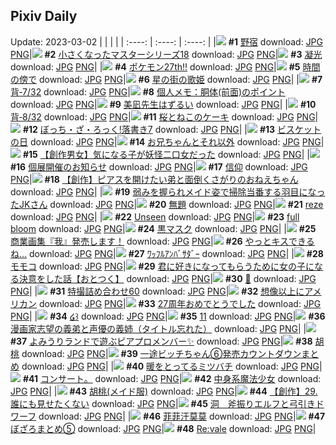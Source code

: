 ## Pixiv Daily
Update: 2023-03-02
|      |      |      |
| :----: | :----: | :----: |
|![](https://pixiv.microyu.workers.dev/c/240x480/img-master/img/2023/02/28/06/00/07/105780156_p0_master1200.jpg) **#1** [野宿](https://www.pixiv.net/artworks/105780156) download: [JPG](https://pixiv.microyu.workers.dev/img-original/img/2023/02/28/06/00/07/105780156_p0.jpg) [PNG](https://pixiv.microyu.workers.dev/img-original/img/2023/02/28/06/00/07/105780156_p0.png)|![](https://pixiv.microyu.workers.dev/c/240x480/img-master/img/2023/02/28/21/02/17/105796064_p0_master1200.jpg) **#2** [小さくなったマスターシリーズ18](https://www.pixiv.net/artworks/105796064) download: [JPG](https://pixiv.microyu.workers.dev/img-original/img/2023/02/28/21/02/17/105796064_p0.jpg) [PNG](https://pixiv.microyu.workers.dev/img-original/img/2023/02/28/21/02/17/105796064_p0.png)|![](https://pixiv.microyu.workers.dev/c/240x480/img-master/img/2023/02/28/00/00/27/105773642_p0_master1200.jpg) **#3** [凝光](https://www.pixiv.net/artworks/105773642) download: [JPG](https://pixiv.microyu.workers.dev/img-original/img/2023/02/28/00/00/27/105773642_p0.jpg) [PNG](https://pixiv.microyu.workers.dev/img-original/img/2023/02/28/00/00/27/105773642_p0.png)|
|![](https://pixiv.microyu.workers.dev/c/240x480/img-master/img/2023/02/28/00/01/26/105773790_p0_master1200.jpg) **#4** [ポケモン27th‼️](https://www.pixiv.net/artworks/105773790) download: [JPG](https://pixiv.microyu.workers.dev/img-original/img/2023/02/28/00/01/26/105773790_p0.jpg) [PNG](https://pixiv.microyu.workers.dev/img-original/img/2023/02/28/00/01/26/105773790_p0.png)|![](https://pixiv.microyu.workers.dev/c/240x480/img-master/img/2023/02/28/15/16/03/105787864_p0_master1200.jpg) **#5** [時間の傍で](https://www.pixiv.net/artworks/105787864) download: [JPG](https://pixiv.microyu.workers.dev/img-original/img/2023/02/28/15/16/03/105787864_p0.jpg) [PNG](https://pixiv.microyu.workers.dev/img-original/img/2023/02/28/15/16/03/105787864_p0.png)|![](https://pixiv.microyu.workers.dev/c/240x480/img-master/img/2023/03/01/00/00/43/105802666_p0_master1200.jpg) **#6** [星の街の歌姫](https://www.pixiv.net/artworks/105802666) download: [JPG](https://pixiv.microyu.workers.dev/img-original/img/2023/03/01/00/00/43/105802666_p0.jpg) [PNG](https://pixiv.microyu.workers.dev/img-original/img/2023/03/01/00/00/43/105802666_p0.png)|
|![](https://pixiv.microyu.workers.dev/c/240x480/img-master/img/2023/02/28/00/02/42/105773900_p0_master1200.jpg) **#7** [背‐7/32](https://www.pixiv.net/artworks/105773900) download: [JPG](https://pixiv.microyu.workers.dev/img-original/img/2023/02/28/00/02/42/105773900_p0.jpg) [PNG](https://pixiv.microyu.workers.dev/img-original/img/2023/02/28/00/02/42/105773900_p0.png)|![](https://pixiv.microyu.workers.dev/c/240x480/img-master/img/2023/02/28/07/00/04/105780780_p0_master1200.jpg) **#8** [個人メモ：胴体(前面)のポイント](https://www.pixiv.net/artworks/105780780) download: [JPG](https://pixiv.microyu.workers.dev/img-original/img/2023/02/28/07/00/04/105780780_p0.jpg) [PNG](https://pixiv.microyu.workers.dev/img-original/img/2023/02/28/07/00/04/105780780_p0.png)|![](https://pixiv.microyu.workers.dev/c/240x480/img-master/img/2023/02/28/17/32/25/105790229_p0_master1200.jpg) **#9** [美凪先生はずるい](https://www.pixiv.net/artworks/105790229) download: [JPG](https://pixiv.microyu.workers.dev/img-original/img/2023/02/28/17/32/25/105790229_p0.jpg) [PNG](https://pixiv.microyu.workers.dev/img-original/img/2023/02/28/17/32/25/105790229_p0.png)|
|![](https://pixiv.microyu.workers.dev/c/240x480/img-master/img/2023/03/01/00/02/12/105802871_p0_master1200.jpg) **#10** [背‐8/32](https://www.pixiv.net/artworks/105802871) download: [JPG](https://pixiv.microyu.workers.dev/img-original/img/2023/03/01/00/02/12/105802871_p0.jpg) [PNG](https://pixiv.microyu.workers.dev/img-original/img/2023/03/01/00/02/12/105802871_p0.png)|![](https://pixiv.microyu.workers.dev/c/240x480/img-master/img/2023/03/01/20/30/03/105824118_p0_master1200.jpg) **#11** [桜とねこのケーキ](https://www.pixiv.net/artworks/105824118) download: [JPG](https://pixiv.microyu.workers.dev/img-original/img/2023/03/01/20/30/03/105824118_p0.jpg) [PNG](https://pixiv.microyu.workers.dev/img-original/img/2023/03/01/20/30/03/105824118_p0.png)|![](https://pixiv.microyu.workers.dev/c/240x480/img-master/img/2023/02/28/00/06/25/105774060_p0_master1200.jpg) **#12** [ぼっち・ざ・ろっく!落書き7](https://www.pixiv.net/artworks/105774060) download: [JPG](https://pixiv.microyu.workers.dev/img-original/img/2023/02/28/00/06/25/105774060_p0.jpg) [PNG](https://pixiv.microyu.workers.dev/img-original/img/2023/02/28/00/06/25/105774060_p0.png)|
|![](https://pixiv.microyu.workers.dev/c/240x480/img-master/img/2023/02/28/20/30/08/105795024_p0_master1200.jpg) **#13** [ビスケットの日](https://www.pixiv.net/artworks/105795024) download: [JPG](https://pixiv.microyu.workers.dev/img-original/img/2023/02/28/20/30/08/105795024_p0.jpg) [PNG](https://pixiv.microyu.workers.dev/img-original/img/2023/02/28/20/30/08/105795024_p0.png)|![](https://pixiv.microyu.workers.dev/c/240x480/img-master/img/2023/03/01/22/00/22/105827155_p0_master1200.jpg) **#14** [お兄ちゃんとそれ以外](https://www.pixiv.net/artworks/105827155) download: [JPG](https://pixiv.microyu.workers.dev/img-original/img/2023/03/01/22/00/22/105827155_p0.jpg) [PNG](https://pixiv.microyu.workers.dev/img-original/img/2023/03/01/22/00/22/105827155_p0.png)|![](https://pixiv.microyu.workers.dev/c/240x480/img-master/img/2023/03/01/13/30/41/105815270_p0_master1200.jpg) **#15** [【創作男女】気になる子が妖怪二口女だった](https://www.pixiv.net/artworks/105815270) download: [JPG](https://pixiv.microyu.workers.dev/img-original/img/2023/03/01/13/30/41/105815270_p0.jpg) [PNG](https://pixiv.microyu.workers.dev/img-original/img/2023/03/01/13/30/41/105815270_p0.png)|
|![](https://pixiv.microyu.workers.dev/c/240x480/img-master/img/2023/03/01/00/01/00/105802713_p0_master1200.jpg) **#16** [個展開催のお知らせ](https://www.pixiv.net/artworks/105802713) download: [JPG](https://pixiv.microyu.workers.dev/img-original/img/2023/03/01/00/01/00/105802713_p0.jpg) [PNG](https://pixiv.microyu.workers.dev/img-original/img/2023/03/01/00/01/00/105802713_p0.png)|![](https://pixiv.microyu.workers.dev/c/240x480/img-master/img/2023/02/28/04/54/32/105778175_p0_master1200.jpg) **#17** [信仰](https://www.pixiv.net/artworks/105778175) download: [JPG](https://pixiv.microyu.workers.dev/img-original/img/2023/02/28/04/54/32/105778175_p0.jpg) [PNG](https://pixiv.microyu.workers.dev/img-original/img/2023/02/28/04/54/32/105778175_p0.png)|![](https://pixiv.microyu.workers.dev/c/240x480/img-master/img/2023/02/28/15/19/07/105787905_p0_master1200.jpg) **#18** [【創作】ピアスを開けたい弟と面倒くさがりのおねえちゃん](https://www.pixiv.net/artworks/105787905) download: [JPG](https://pixiv.microyu.workers.dev/img-original/img/2023/02/28/15/19/07/105787905_p0.jpg) [PNG](https://pixiv.microyu.workers.dev/img-original/img/2023/02/28/15/19/07/105787905_p0.png)|
|![](https://pixiv.microyu.workers.dev/c/240x480/img-master/img/2023/03/01/22/21/03/105773762_p0_master1200.jpg) **#19** [弱みを握られメイド姿で掃除当番する羽目になったJKさん](https://www.pixiv.net/artworks/105773762) download: [JPG](https://pixiv.microyu.workers.dev/img-original/img/2023/03/01/22/21/03/105773762_p0.jpg) [PNG](https://pixiv.microyu.workers.dev/img-original/img/2023/03/01/22/21/03/105773762_p0.png)|![](https://pixiv.microyu.workers.dev/c/240x480/img-master/img/2023/02/28/15/26/31/105788027_p0_master1200.jpg) **#20** [無題](https://www.pixiv.net/artworks/105788027) download: [JPG](https://pixiv.microyu.workers.dev/img-original/img/2023/02/28/15/26/31/105788027_p0.jpg) [PNG](https://pixiv.microyu.workers.dev/img-original/img/2023/02/28/15/26/31/105788027_p0.png)|![](https://pixiv.microyu.workers.dev/c/240x480/img-master/img/2023/02/28/02/27/40/105777720_p0_master1200.jpg) **#21** [reze](https://www.pixiv.net/artworks/105777720) download: [JPG](https://pixiv.microyu.workers.dev/img-original/img/2023/02/28/02/27/40/105777720_p0.jpg) [PNG](https://pixiv.microyu.workers.dev/img-original/img/2023/02/28/02/27/40/105777720_p0.png)|
|![](https://pixiv.microyu.workers.dev/c/240x480/img-master/img/2023/03/01/03/15/20/105807671_p0_master1200.jpg) **#22** [Unseen](https://www.pixiv.net/artworks/105807671) download: [JPG](https://pixiv.microyu.workers.dev/img-original/img/2023/03/01/03/15/20/105807671_p0.jpg) [PNG](https://pixiv.microyu.workers.dev/img-original/img/2023/03/01/03/15/20/105807671_p0.png)|![](https://pixiv.microyu.workers.dev/c/240x480/img-master/img/2023/03/01/00/00/37/105802650_p0_master1200.jpg) **#23** [full bloom](https://www.pixiv.net/artworks/105802650) download: [JPG](https://pixiv.microyu.workers.dev/img-original/img/2023/03/01/00/00/37/105802650_p0.jpg) [PNG](https://pixiv.microyu.workers.dev/img-original/img/2023/03/01/00/00/37/105802650_p0.png)|![](https://pixiv.microyu.workers.dev/c/240x480/img-master/img/2023/02/28/00/02/21/105773875_p0_master1200.jpg) **#24** [黒マスク](https://www.pixiv.net/artworks/105773875) download: [JPG](https://pixiv.microyu.workers.dev/img-original/img/2023/02/28/00/02/21/105773875_p0.jpg) [PNG](https://pixiv.microyu.workers.dev/img-original/img/2023/02/28/00/02/21/105773875_p0.png)|
|![](https://pixiv.microyu.workers.dev/c/240x480/img-master/img/2023/03/01/00/00/55/105802699_p0_master1200.jpg) **#25** [商業画集『我』発売します！](https://www.pixiv.net/artworks/105802699) download: [JPG](https://pixiv.microyu.workers.dev/img-original/img/2023/03/01/00/00/55/105802699_p0.jpg) [PNG](https://pixiv.microyu.workers.dev/img-original/img/2023/03/01/00/00/55/105802699_p0.png)|![](https://pixiv.microyu.workers.dev/c/240x480/img-master/img/2023/02/28/18/00/03/105790838_p0_master1200.jpg) **#26** [やっとキスできるね...](https://www.pixiv.net/artworks/105790838) download: [JPG](https://pixiv.microyu.workers.dev/img-original/img/2023/02/28/18/00/03/105790838_p0.jpg) [PNG](https://pixiv.microyu.workers.dev/img-original/img/2023/02/28/18/00/03/105790838_p0.png)|![](https://pixiv.microyu.workers.dev/c/240x480/img-master/img/2023/03/01/18/14/30/105820409_p0_master1200.jpg) **#27** [ﾜｯﾌﾙｱﾝﾊﾞｻﾀﾞｰ](https://www.pixiv.net/artworks/105820409) download: [JPG](https://pixiv.microyu.workers.dev/img-original/img/2023/03/01/18/14/30/105820409_p0.jpg) [PNG](https://pixiv.microyu.workers.dev/img-original/img/2023/03/01/18/14/30/105820409_p0.png)|
|![](https://pixiv.microyu.workers.dev/c/240x480/img-master/img/2023/03/01/00/01/47/105802820_p0_master1200.jpg) **#28** [モモコ](https://www.pixiv.net/artworks/105802820) download: [JPG](https://pixiv.microyu.workers.dev/img-original/img/2023/03/01/00/01/47/105802820_p0.jpg) [PNG](https://pixiv.microyu.workers.dev/img-original/img/2023/03/01/00/01/47/105802820_p0.png)|![](https://pixiv.microyu.workers.dev/c/240x480/img-master/img/2023/03/01/12/00/32/105813811_p0_master1200.jpg) **#29** [君に好きになってもらうために女の子になる決意をした話【おとつく】](https://www.pixiv.net/artworks/105813811) download: [JPG](https://pixiv.microyu.workers.dev/img-original/img/2023/03/01/12/00/32/105813811_p0.jpg) [PNG](https://pixiv.microyu.workers.dev/img-original/img/2023/03/01/12/00/32/105813811_p0.png)|![](https://pixiv.microyu.workers.dev/c/240x480/img-master/img/2023/03/01/17/29/23/105819262_p0_master1200.jpg) **#30** [🌼](https://www.pixiv.net/artworks/105819262) download: [JPG](https://pixiv.microyu.workers.dev/img-original/img/2023/03/01/17/29/23/105819262_p0.jpg) [PNG](https://pixiv.microyu.workers.dev/img-original/img/2023/03/01/17/29/23/105819262_p0.png)|
|![](https://pixiv.microyu.workers.dev/c/240x480/img-master/img/2023/02/28/19/53/43/105793862_p0_master1200.jpg) **#31** [特撮詰め合わせ60](https://www.pixiv.net/artworks/105793862) download: [JPG](https://pixiv.microyu.workers.dev/img-original/img/2023/02/28/19/53/43/105793862_p0.jpg) [PNG](https://pixiv.microyu.workers.dev/img-original/img/2023/02/28/19/53/43/105793862_p0.png)|![](https://pixiv.microyu.workers.dev/c/240x480/img-master/img/2023/02/28/15/01/58/105787644_p0_master1200.jpg) **#32** [想像以上にアメリカン](https://www.pixiv.net/artworks/105787644) download: [JPG](https://pixiv.microyu.workers.dev/img-original/img/2023/02/28/15/01/58/105787644_p0.jpg) [PNG](https://pixiv.microyu.workers.dev/img-original/img/2023/02/28/15/01/58/105787644_p0.png)|![](https://pixiv.microyu.workers.dev/c/240x480/img-master/img/2023/02/28/00/34/05/105775046_p0_master1200.jpg) **#33** [27周年おめでとうでした](https://www.pixiv.net/artworks/105775046) download: [JPG](https://pixiv.microyu.workers.dev/img-original/img/2023/02/28/00/34/05/105775046_p0.jpg) [PNG](https://pixiv.microyu.workers.dev/img-original/img/2023/02/28/00/34/05/105775046_p0.png)|
|![](https://pixiv.microyu.workers.dev/c/240x480/img-master/img/2023/02/28/20/02/36/105794197_p0_master1200.jpg) **#34** [໒꒱](https://www.pixiv.net/artworks/105794197) download: [JPG](https://pixiv.microyu.workers.dev/img-original/img/2023/02/28/20/02/36/105794197_p0.jpg) [PNG](https://pixiv.microyu.workers.dev/img-original/img/2023/02/28/20/02/36/105794197_p0.png)|![](https://pixiv.microyu.workers.dev/c/240x480/img-master/img/2023/02/28/00/28/59/105774849_p0_master1200.jpg) **#35** [11](https://www.pixiv.net/artworks/105774849) download: [JPG](https://pixiv.microyu.workers.dev/img-original/img/2023/02/28/00/28/59/105774849_p0.jpg) [PNG](https://pixiv.microyu.workers.dev/img-original/img/2023/02/28/00/28/59/105774849_p0.png)|![](https://pixiv.microyu.workers.dev/c/240x480/img-master/img/2023/02/28/14/31/59/105787117_p0_master1200.jpg) **#36** [漫画家志望の義弟と声優の義姉（タイトル忘れた）](https://www.pixiv.net/artworks/105787117) download: [JPG](https://pixiv.microyu.workers.dev/img-original/img/2023/02/28/14/31/59/105787117_p0.jpg) [PNG](https://pixiv.microyu.workers.dev/img-original/img/2023/02/28/14/31/59/105787117_p0.png)|
|![](https://pixiv.microyu.workers.dev/c/240x480/img-master/img/2023/02/28/10/00/04/105783014_p0_master1200.jpg) **#37** [よみうりランドで遊ぶピアプロメンバー✨](https://www.pixiv.net/artworks/105783014) download: [JPG](https://pixiv.microyu.workers.dev/img-original/img/2023/02/28/10/00/04/105783014_p0.jpg) [PNG](https://pixiv.microyu.workers.dev/img-original/img/2023/02/28/10/00/04/105783014_p0.png)|![](https://pixiv.microyu.workers.dev/c/240x480/img-master/img/2023/02/28/00/00/36/105773670_p0_master1200.jpg) **#38** [胡桃](https://www.pixiv.net/artworks/105773670) download: [JPG](https://pixiv.microyu.workers.dev/img-original/img/2023/02/28/00/00/36/105773670_p0.jpg) [PNG](https://pixiv.microyu.workers.dev/img-original/img/2023/02/28/00/00/36/105773670_p0.png)|![](https://pixiv.microyu.workers.dev/c/240x480/img-master/img/2023/02/28/18/28/22/105791576_p0_master1200.jpg) **#39** [一途ビッチちゃん⑥発売カウントダウンまとめ](https://www.pixiv.net/artworks/105791576) download: [JPG](https://pixiv.microyu.workers.dev/img-original/img/2023/02/28/18/28/22/105791576_p0.jpg) [PNG](https://pixiv.microyu.workers.dev/img-original/img/2023/02/28/18/28/22/105791576_p0.png)|
|![](https://pixiv.microyu.workers.dev/c/240x480/img-master/img/2023/02/28/19/40/38/105793531_p0_master1200.jpg) **#40** [暖をとってるミツバチ](https://www.pixiv.net/artworks/105793531) download: [JPG](https://pixiv.microyu.workers.dev/img-original/img/2023/02/28/19/40/38/105793531_p0.jpg) [PNG](https://pixiv.microyu.workers.dev/img-original/img/2023/02/28/19/40/38/105793531_p0.png)|![](https://pixiv.microyu.workers.dev/c/240x480/img-master/img/2023/03/01/03/10/40/105807619_p0_master1200.jpg) **#41** [コンサート。](https://www.pixiv.net/artworks/105807619) download: [JPG](https://pixiv.microyu.workers.dev/img-original/img/2023/03/01/03/10/40/105807619_p0.jpg) [PNG](https://pixiv.microyu.workers.dev/img-original/img/2023/03/01/03/10/40/105807619_p0.png)|![](https://pixiv.microyu.workers.dev/c/240x480/img-master/img/2023/02/28/19/25/13/105793123_p0_master1200.jpg) **#42** [中身系魔法少女](https://www.pixiv.net/artworks/105793123) download: [JPG](https://pixiv.microyu.workers.dev/img-original/img/2023/02/28/19/25/13/105793123_p0.jpg) [PNG](https://pixiv.microyu.workers.dev/img-original/img/2023/02/28/19/25/13/105793123_p0.png)|
|![](https://pixiv.microyu.workers.dev/c/240x480/img-master/img/2023/02/28/08/51/54/105782119_p0_master1200.jpg) **#43** [胡桃(メイド服)](https://www.pixiv.net/artworks/105782119) download: [JPG](https://pixiv.microyu.workers.dev/img-original/img/2023/02/28/08/51/54/105782119_p0.jpg) [PNG](https://pixiv.microyu.workers.dev/img-original/img/2023/02/28/08/51/54/105782119_p0.png)|![](https://pixiv.microyu.workers.dev/c/240x480/img-master/img/2023/03/01/00/03/38/105803005_p0_master1200.jpg) **#44** [【創作】29.誰にも見せたくない](https://www.pixiv.net/artworks/105803005) download: [JPG](https://pixiv.microyu.workers.dev/img-original/img/2023/03/01/00/03/38/105803005_p0.jpg) [PNG](https://pixiv.microyu.workers.dev/img-original/img/2023/03/01/00/03/38/105803005_p0.png)|![](https://pixiv.microyu.workers.dev/c/240x480/img-master/img/2023/02/28/12/36/25/105784790_p0_master1200.jpg) **#45** [洞　斧振りエルフと弓引きドワーフ](https://www.pixiv.net/artworks/105784790) download: [JPG](https://pixiv.microyu.workers.dev/img-original/img/2023/02/28/12/36/25/105784790_p0.jpg) [PNG](https://pixiv.microyu.workers.dev/img-original/img/2023/02/28/12/36/25/105784790_p0.png)|
|![](https://pixiv.microyu.workers.dev/c/240x480/img-master/img/2023/03/01/22/28/05/105828102_p0_master1200.jpg) **#46** [菲菲汗莫莫](https://www.pixiv.net/artworks/105828102) download: [JPG](https://pixiv.microyu.workers.dev/img-original/img/2023/03/01/22/28/05/105828102_p0.jpg) [PNG](https://pixiv.microyu.workers.dev/img-original/img/2023/03/01/22/28/05/105828102_p0.png)|![](https://pixiv.microyu.workers.dev/c/240x480/img-master/img/2023/02/28/10/38/37/105783511_p0_master1200.jpg) **#47** [ぼざろまとめ⑤](https://www.pixiv.net/artworks/105783511) download: [JPG](https://pixiv.microyu.workers.dev/img-original/img/2023/02/28/10/38/37/105783511_p0.jpg) [PNG](https://pixiv.microyu.workers.dev/img-original/img/2023/02/28/10/38/37/105783511_p0.png)|![](https://pixiv.microyu.workers.dev/c/240x480/img-master/img/2023/02/28/00/00/12/105773597_p0_master1200.jpg) **#48** [Re:vale](https://www.pixiv.net/artworks/105773597) download: [JPG](https://pixiv.microyu.workers.dev/img-original/img/2023/02/28/00/00/12/105773597_p0.jpg) [PNG](https://pixiv.microyu.workers.dev/img-original/img/2023/02/28/00/00/12/105773597_p0.png)|
